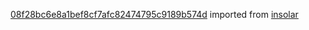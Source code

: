 [08f28bc6e8a1bef8cf7afc82474795c9189b574d](https://github.com/insolar/insolar/commit/08f28bc6e8a1bef8cf7afc82474795c9189b574d) imported from [insolar](https://github.com/insolar/insolar)
